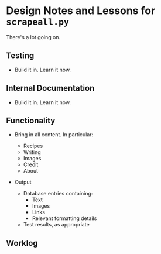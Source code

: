 # Design Notes and Lessons for `scrapeall.py`

There's a lot going on.

## Testing

- Build it in. Learn it now.

## Internal Documentation

- Build it in. Learn it now.

## Functionality

- Bring in all content. In particular:
    - Recipes
    - Writing
    - Images
    - Credit
    - About

- Output
    - Database entries containing:
        - Text
        - Images
        - Links
        - Relevant formatting details
    - Test results, as appropriate

## Worklog
